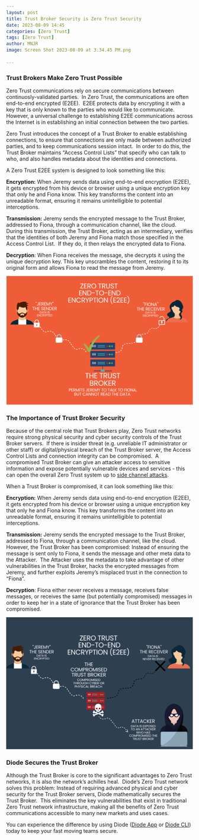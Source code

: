 ```yaml
---
layout: post
title: Trust Broker Security is Zero Trust Security
date: 2023-08-09 14:45
categories: [Zero Trust]
tags: [Zero Trust]
author: MNJR
image: Screen Shot 2023-08-09 at 3.34.45 PM.png

---
```

### Trust Brokers Make Zero Trust Possible

Zero Trust communications rely on secure communications between continuosly-validated parties.  In Zero Trust, the communications are often end-to-end encrypted (E2EE).  E2EE protects data by encrypting it with a key that is only known to the parties who would like to communicate. However, a universal challenge to establishing E2EE communications across the Internet is in establishing an initial connection between the two parties.  

Zero Trust introduces the concept of a Trust Broker to enable establishing connections, to ensure that connections are only made between authorized parties, and to keep communications session intact.  In order to do this, the Trust Broker maintains “Access Control Lists” that specify who can talk to who, and also handles metadata about the identities and connections.

A Zero Trust E2EE system is designed to look something like this:

**Encryption:** When Jeremy sends data using end-to-end encryption (E2EE), it gets encrypted from his device or browser using a unique encryption key that only he and Fiona know. This key transforms the content into an unreadable format, ensuring it remains unintelligible to potential interceptions.

**Transmission:** Jeremy sends the encrypted message to the Trust Broker, addressed to Fiona, through a communication channel, like the cloud. During this transmission, the Trust Broker, acting as an intermediary, verifies that the identities of both Jeremy and Fiona match those specified in the Access Control List.  If they do, it then relays the encrypted data to Fiona. 

**Decryption**: When Fiona receives the message, she decrypts it using the unique decryption key. This key unscrambles the content, restoring it to its original form and allows Fiona to read the message from Jeremy.

<img src="../assets/img/blog/e2ee-goes-right.png" width="600" alt="Image of When E2EE Goes Right">

### The Importance of Trust Broker Security

Because of the central role that Trust Brokers play, Zero Trust networks require strong physical security and cyber security controls of the Trust Broker servers.  If there is insider threat (e.g. unreliable IT administrator or other staff) or digital/physical breach of the Trust Broker server, the Access Control Lists and connection integrity can be compromised.  A compromised Trust Broker can give an attacker access to sensitive information and expose potentially vulnerable devices and services - this can open the overall Zero Trust system up to [side channel attacks](https://en.wikipedia.org/wiki/Side-channel_attack).

When a Trust Broker is compromised, it can look something like this:

**Encryption:** When Jeremy sends data using end-to-end encryption (E2EE), it gets encrypted from his device or browser using a unique encryption key that only he and Fiona know. This key transforms the content into an unreadable format, ensuring it remains unintelligible to potential interceptions.

**Transmission:** Jeremy sends the encrypted message to the Trust Broker, addressed to Fiona, through a communication channel, like the cloud. However, the Trust Broker has been compromised: Instead of ensuring the message is sent only to Fiona, it sends the message and other meta data to the Attacker.  The Attacker uses the metadata to take advantage of other vulnerabilities in the Trust Broker, hacks the encrypted messages from Jeremy, and further exploits Jeremy’s misplaced trust in the connection to “Fiona”. 

**Decryption**: Fiona either never receives a message, receives false messages, or receives the same (but potentially compromised) messages in order to keep her in a state of ignorance that the Trust Broker has been compromised.

<img src="../assets/img/blog/e2ee-goes-wrong.png" width="600" alt="Image of When E2EE Goes Wrong">

### Diode Secures the Trust Broker

Although the Trust Broker is core to the significant advantages to Zero Trust networks, it is also the network’s achilles heal.  Diode’s Zero Trust network solves this problem: Instead of requiring advanced physical and cyber security for the Trust Broker servers, Diode mathematically secures the Trust Broker.  This eliminates the key vulnerabilities that exist in traditional Zero Trust network infrastructure, making all the benefits of Zero Trust communications accessible to many new markets and uses cases.

You can experience the difference by using Diode ([Diode App](https://diode.io/#download-app) or [Diode CLI](https://diode.io/#download-cli)) today to keep your fast moving teams secure.
